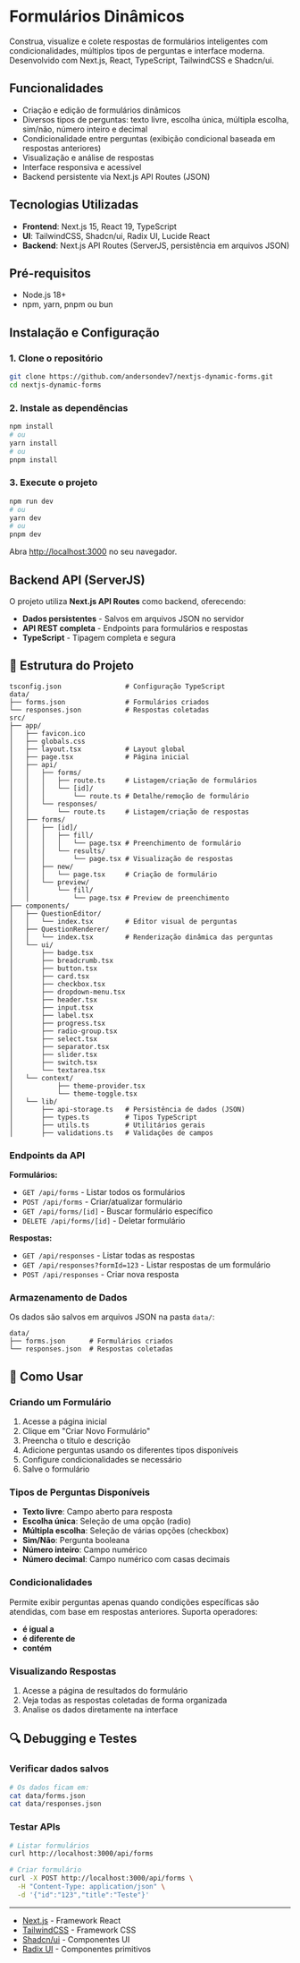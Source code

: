 # Formulários Dinâmicos

Construa, visualize e colete respostas de formulários inteligentes com condicionalidades, múltiplos tipos de perguntas e interface moderna. Desenvolvido com Next.js, React, TypeScript, TailwindCSS e Shadcn/ui.

## Funcionalidades

- Criação e edição de formulários dinâmicos
- Diversos tipos de perguntas: texto livre, escolha única, múltipla escolha, sim/não, número inteiro e decimal
- Condicionalidade entre perguntas (exibição condicional baseada em respostas anteriores)
- Visualização e análise de respostas
- Interface responsiva e acessível
- Backend persistente via Next.js API Routes (JSON)

## Tecnologias Utilizadas

- **Frontend**: Next.js 15, React 19, TypeScript
- **UI**: TailwindCSS, Shadcn/ui, Radix UI, Lucide React
- **Backend**: Next.js API Routes (ServerJS, persistência em arquivos JSON)

## Pré-requisitos

- Node.js 18+
- npm, yarn, pnpm ou bun

## Instalação e Configuração

### 1. Clone o repositório

```bash
git clone https://github.com/andersondev7/nextjs-dynamic-forms.git
cd nextjs-dynamic-forms
```

### 2. Instale as dependências

```bash
npm install
# ou
yarn install
# ou
pnpm install
```

### 3. Execute o projeto

```bash
npm run dev
# ou
yarn dev
# ou
pnpm dev
```

Abra [http://localhost:3000](http://localhost:3000) no seu navegador.

## Backend API (ServerJS)

O projeto utiliza **Next.js API Routes** como backend, oferecendo:

- **Dados persistentes** - Salvos em arquivos JSON no servidor
- **API REST completa** - Endpoints para formulários e respostas
- **TypeScript** - Tipagem completa e segura

## 📁 Estrutura do Projeto

```
tsconfig.json                # Configuração TypeScript
data/
├── forms.json               # Formulários criados
└── responses.json           # Respostas coletadas
src/
├── app/
│   ├── favicon.ico
│   ├── globals.css
│   ├── layout.tsx           # Layout global
│   ├── page.tsx             # Página inicial
│   ├── api/
│   │   ├── forms/
│   │   │   ├── route.ts     # Listagem/criação de formulários
│   │   │   └── [id]/
│   │   │       └── route.ts # Detalhe/remoção de formulário
│   │   └── responses/
│   │       └── route.ts     # Listagem/criação de respostas
│   ├── forms/
│   │   ├── [id]/
│   │   │   ├── fill/
│   │   │   │   └── page.tsx # Preenchimento de formulário
│   │   │   └── results/
│   │   │       └── page.tsx # Visualização de respostas
│   │   ├── new/
│   │   │   └── page.tsx     # Criação de formulário
│   │   └── preview/
│   │       └── fill/
│   │           └── page.tsx # Preview de preenchimento
├── components/
│   ├── QuestionEditor/
│   │   └── index.tsx        # Editor visual de perguntas
│   ├── QuestionRenderer/
│   │   └── index.tsx        # Renderização dinâmica das perguntas
│   └── ui/
│       ├── badge.tsx
│       ├── breadcrumb.tsx
│       ├── button.tsx
│       ├── card.tsx
│       ├── checkbox.tsx
│       ├── dropdown-menu.tsx
│       ├── header.tsx
│       ├── input.tsx
│       ├── label.tsx
│       ├── progress.tsx
│       ├── radio-group.tsx
│       ├── select.tsx
│       ├── separator.tsx
│       ├── slider.tsx
│       ├── switch.tsx
│       └── textarea.tsx
│   └── context/
│           ├── theme-provider.tsx
│           └── theme-toggle.tsx
│   └── lib/
│       ├── api-storage.ts   # Persistência de dados (JSON)
│       ├── types.ts         # Tipos TypeScript
│       ├── utils.ts         # Utilitários gerais
│       ├── validations.ts   # Validações de campos

```

### Endpoints da API

**Formulários:**

- `GET /api/forms` - Listar todos os formulários
- `POST /api/forms` - Criar/atualizar formulário
- `GET /api/forms/[id]` - Buscar formulário específico
- `DELETE /api/forms/[id]` - Deletar formulário

**Respostas:**

- `GET /api/responses` - Listar todas as respostas
- `GET /api/responses?formId=123` - Listar respostas de um formulário
- `POST /api/responses` - Criar nova resposta

### Armazenamento de Dados

Os dados são salvos em arquivos JSON na pasta `data/`:

```
data/
├── forms.json      # Formulários criados
└── responses.json  # Respostas coletadas
```

## 🎯 Como Usar

### Criando um Formulário

1. Acesse a página inicial
2. Clique em "Criar Novo Formulário"
3. Preencha o título e descrição
4. Adicione perguntas usando os diferentes tipos disponíveis
5. Configure condicionalidades se necessário
6. Salve o formulário

### Tipos de Perguntas Disponíveis

- **Texto livre**: Campo aberto para resposta
- **Escolha única**: Seleção de uma opção (radio)
- **Múltipla escolha**: Seleção de várias opções (checkbox)
- **Sim/Não**: Pergunta booleana
- **Número inteiro**: Campo numérico
- **Número decimal**: Campo numérico com casas decimais

### Condicionalidades

Permite exibir perguntas apenas quando condições específicas são atendidas, com base em respostas anteriores. Suporta operadores:

- **é igual a**
- **é diferente de**
- **contém**

### Visualizando Respostas

1. Acesse a página de resultados do formulário
2. Veja todas as respostas coletadas de forma organizada
3. Analise os dados diretamente na interface

## 🔍 Debugging e Testes

### Verificar dados salvos

```bash
# Os dados ficam em:
cat data/forms.json
cat data/responses.json
```

### Testar APIs

```bash
# Listar formulários
curl http://localhost:3000/api/forms

# Criar formulário
curl -X POST http://localhost:3000/api/forms \
  -H "Content-Type: application/json" \
  -d '{"id":"123","title":"Teste"}'
```

---

- [Next.js](https://nextjs.org/) - Framework React
- [TailwindCSS](https://tailwindcss.com/) - Framework CSS
- [Shadcn/ui](https://ui.shadcn.com/) - Componentes UI
- [Radix UI](https://www.radix-ui.com/) - Componentes primitivos
